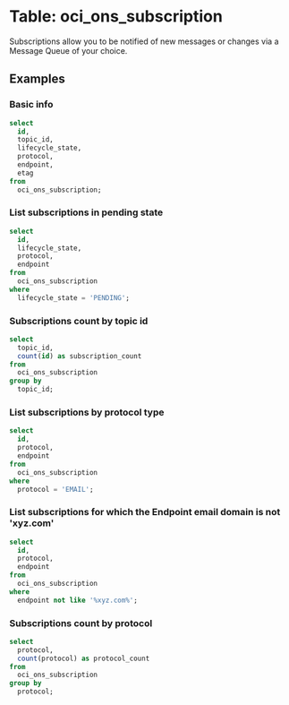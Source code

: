 # Table: oci_ons_subscription

Subscriptions allow you to be notified of new messages or changes via a Message Queue of your choice.

## Examples

### Basic info

```sql
select
  id,
  topic_id,
  lifecycle_state,
  protocol,
  endpoint,
  etag
from
  oci_ons_subscription;
```


### List subscriptions in pending state

```sql
select
  id,
  lifecycle_state,
  protocol,
  endpoint
from
  oci_ons_subscription
where
  lifecycle_state = 'PENDING';
```

### Subscriptions count by topic id

```sql
select
  topic_id,
  count(id) as subscription_count
from
  oci_ons_subscription
group by
  topic_id;
```


### List subscriptions by protocol type

```sql
select
  id,
  protocol,
  endpoint
from
  oci_ons_subscription
where
  protocol = 'EMAIL';
```


### List subscriptions for which the Endpoint email domain is not 'xyz.com'

```sql
select
  id,
  protocol,
  endpoint
from
  oci_ons_subscription
where
  endpoint not like '%xyz.com%';
```


### Subscriptions count by protocol

```sql
select
  protocol,
  count(protocol) as protocol_count
from
  oci_ons_subscription
group by
  protocol;
```
